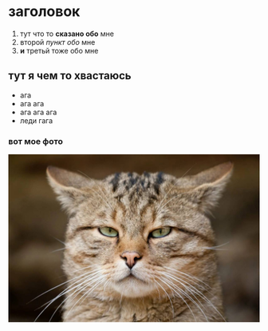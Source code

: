 # заголовок

1. тут что то **сказано обо** мне
2. второй _пункт обо_ мне
3. **и** третьй тоже обо мне

## тут я чем то хвастаюсь 
+ ага
+ ага ага
+ ага ага ага
+ леди гага
  
### вот мое фото
![Photo](photo.jpg)
